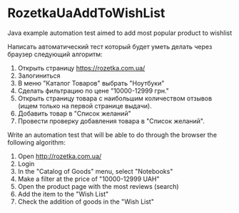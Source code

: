 # RozetkaUaAddToWishList
Java example automation test aimed to add most popular product to wishlist

Написать автоматический тест который будет уметь делать через браузер следующий алгоритм:

 1. Открыть страницу https://rozetka.com.ua/
 2. Залогиниться
 3. В меню "Каталог Товаров" выбрать "Ноутбуки"
 4. Сделать фильтрацию по цене "10000-12999 грн."
 5. Открыть страницу товара с наибольшим количеством отзывов (ищем только на первой странице выдачи).
 6. Добавить товар в "Список желаний"
 7. Провести проверку добавления товара в "Список желаний".


Write an automation test that will be able to do through the browser the following algorithm:

1. Open http://rozetka.com.ua/
2. Login
3. In the "Catalog of Goods" menu, select "Notebooks"
4. Make a filter at the price of "10000-12999 UAH"
5. Open the product page with the most reviews (search)
6. Add the item to the "Wish List"
7. Check the addition of goods in the "Wish List"

